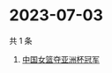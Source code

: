 # 2023-07-03

共 1 条

<!-- BEGIN ZHIHUSEARCH -->
<!-- 最后更新时间 Mon Jul 03 2023 00:11:06 GMT+0800 (China Standard Time) -->
1. [中国女篮夺亚洲杯冠军](https://www.zhihu.com/search?q=中国女篮夺亚洲杯冠军)
<!-- END ZHIHUSEARCH -->
